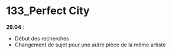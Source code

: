 # 133_Perfect City
**29.04** :
- Début des recherches
- Changement de sujet pour une autre pièce de la même artiste
